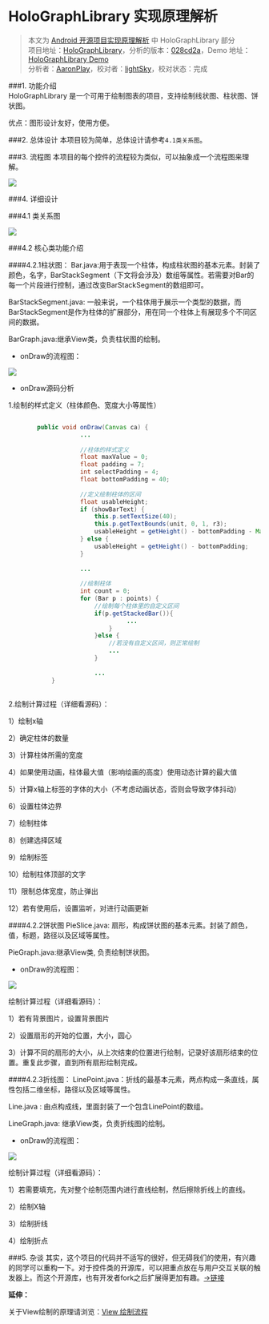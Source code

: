 HoloGraphLibrary 实现原理解析
====================================
> 本文为 [Android 开源项目实现原理解析](https://github.com/android-cn/android-open-project-analysis) 中 HoloGraphLibrary 部分  
> 项目地址：[HoloGraphLibrary](https://github.com/Androguide/HoloGraphLibrary)，分析的版本：[028cd2a](https://github.com/Androguide/HoloGraphLibrary/commit/028cd2ae6916308bbb96472aafa9ecd8b1343d5c "Commit id is 028cd2ae6916308bbb96472aafa9ecd8b1343d5c")，Demo 地址：[HoloGraphLibrary Demo](https://github.com/android-cn/android-open-project-demo/tree/master/holo-graph-library-demo)    
> 分析者：[AaronPlay](https://github.com/AaronPlay)，校对者：[lightSky](https://github.com/lightSky)，校对状态：完成   

###1. 功能介绍  
HoloGraphLibrary 是一个可用于绘制图表的项目，支持绘制线状图、柱状图、饼状图。  

优点：图形设计友好，使用方便。  

###2. 总体设计
本项目较为简单，总体设计请参考`4.1类关系图`。 

###3. 流程图
本项目的每个控件的流程较为类似，可以抽象成一个流程图来理解。

![](image/holographflow.png)

###4. 详细设计

###4.1 类关系图
 
![](image/uml.png)


###4.2 核心类功能介绍
 
####4.2.1柱状图：
Bar.java:用于表现一个柱体，构成柱状图的基本元素。封装了颜色，名字，BarStackSegment（下文将会涉及）数组等属性。若需要对Bar的每一个片段进行控制，通过改变BarStackSegment的数组即可。

BarStackSegment.java:  一般来说，一个柱体用于展示一个类型的数据，而BarStackSegment是作为柱体的扩展部分，用在同一个柱体上有展现多个不同区间的数据。

BarGraph.java:继承View类，负责柱状图的绘制。

- onDraw的流程图：

![](image/bargraphflow.png)

- onDraw源码分析

1.绘制的样式定义（柱体颜色、宽度大小等属性）

```java

        public void onDraw(Canvas ca) {
                    ...
                    
                    //柱体的样式定义
                    float maxValue = 0;
                    float padding = 7;
                    int selectPadding = 4;
                    float bottomPadding = 40;
        
                    //定义绘制柱体的区间
                    float usableHeight;
                    if (showBarText) {
                        this.p.setTextSize(40);
                        this.p.getTextBounds(unit, 0, 1, r3);
                        usableHeight = getHeight() - bottomPadding - Math.abs(r3.top - r3.bottom) - 26;
                    } else {
                        usableHeight = getHeight() - bottomPadding;
                    }
                    
                    ...                    
                    
                    //绘制柱体
                    int count = 0;
                    for (Bar p : points) {
                        //绘制每个柱体里的自定义区间
                        if(p.getStackedBar()){
                                 ...
                            }
                        }else {
                            //若没有自定义区间，则正常绘制
                            ...
                        }
                        
                        ...
            }
                
```

2.绘制计算过程（详细看源码）：

1）绘制x轴

2）确定柱体的数量

3）计算柱体所需的宽度

4）如果使用动画，柱体最大值（影响绘画的高度）使用动态计算的最大值

5）计算x轴上标签的字体的大小（不考虑动画状态，否则会导致字体抖动）

6）设置柱体边界

7）绘制柱体

8）创建选择区域

9）绘制标签

10）绘制柱体顶部的文字

11）限制总体宽度，防止弹出

12）若有使用后，设置监听，对进行动画更新

####4.2.2饼状图
PieSlice.java: 扇形，构成饼状图的基本元素。封装了颜色，值，标题，路径以及区域等属性。

PieGraph.java:继承View类, 负责绘制饼状图。

- onDraw的流程图：

![](image/piegraphflow.png)

绘制计算过程（详细看源码）：

1）若有背景图片，设置背景图片

2）设置扇形的开始的位置，大小，圆心

3）计算不同的扇形的大小，从上次结束的位置进行绘制，记录好该扇形结束的位置。重复此步骤，直到所有扇形绘制完成。



####4.2.3折线图：
LinePoint.java：折线的最基本元素，两点构成一条直线，属性包括二维坐标，路径以及区域等属性。

Line.java : 由点构成线，里面封装了一个包含LinePoint的数组。

LineGraph.java: 继承View类，负责折线图的绘制。

- onDraw的流程图：

![](image/linegraphflow.png)

绘制计算过程（详细看源码）：

1）若需要填充，先对整个绘制范围内进行直线绘制，然后擦除折线上的直线。

2）绘制X轴

3）绘制折线

4）绘制折点

###5. 杂谈
其实，这个项目的代码并不适写的很好，但无碍我们的使用，有兴趣的同学可以重构一下。对于控件类的开源库，可以把重点放在与用户交互关联的触发器上。而这个开源库，也有开发者fork之后扩展得更加有趣。[->链接](https://bitbucket.org/danielnadeau/holographlibrary)

**延伸：**

关于View绘制的原理请浏览：[View 绘制流程](../tech/viewdrawflow.md)


